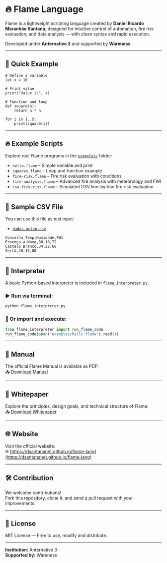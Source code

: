 # 🔥 Flame Language

Flame is a lightweight scripting language created by **Daniel Ricardo Maranhão Santana**, designed for intuitive control of automation, fire risk evaluation, and data analysis — with clean syntax and rapid execution.

Developed under **Anternative 3** and supported by **Wareness**.

---

## 🚀 Quick Example

```flame
# Define a variable
let x = 10

# Print value
print("Value is", x)

# Function and loop
def square(n):
    return n * n

for i in 1..5:
    print(square(i))
```

---

## 🔥 Example Scripts

Explore real Flame programs in the [`examples/`](examples) folder:

- `hello.flame` – Simple variable and print  
- `squares.flame` – Loop and function example  
- `fire-risk.flame` – Fire risk evaluation with conditions  
- `fire-analysis.flame` – Advanced fire analysis with meteorology and FWI  
- `csv-fire-risk.flame` – Simulated CSV line-by-line fire risk evaluation  

---

## 📁 Sample CSV File

You can use this file as test input:

- [`dados_meteo.csv`](examples/dados_meteo.csv)

```csv
Concelho,Temp,Humidade,FWI
Proença-a-Nova,38,18,72
Castelo Branco,34,22,60
Sertã,40,15,80
```

---

## 🧠 Interpreter

A basic Python-based interpreter is included in [`flame_interpreter.py`](flame_interpreter.py).

### ▶️ Run via terminal:

```bash
python flame_interpreter.py
```

### 🧩 Or import and execute:

```python
from flame_interpreter import run_flame_code
run_flame_code(open("examples/hello.flame").read())
```

---

## 📘 Manual

The official Flame Manual is available as PDF:  
📥 [Download Manual](manual.pdf)

---

## 📄 Whitepaper

Explore the principles, design goals, and technical structure of Flame:  
📥 [Download Whitepaper](flame_whitepaper.pdf)

---

## 🌐 Website

Visit the official website:  
🌐 [https://dsantananet.github.io/flame-lang](https://dsantananet.github.io/flame-lang)

---

## 🛠️ Contribution

We welcome contributions!  
Fork this repository, clone it, and send a pull request with your improvements.

---

## 📜 License

MIT License — Free to use, modify and distribute.

---

**Institution:** Anternative 3  
**Supported by:** Wareness
